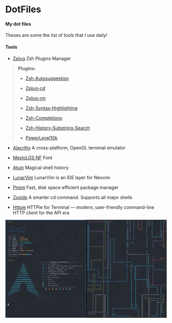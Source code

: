 # DotFiles

#### My dot files

Theses are some the list of tools that I use daily! 

#### Tools

- [Zplug](https://github.com/zplug/zplug) Zsh Plugins Manager

> **Plugins**:
> 
> - [Zsh-Autosuggestion](https://github.com/zsh-users/zsh-autosuggestions)
> 
> - [Zplug-cd](https://github.com/b4b4r07/zplug-cd)
> 
> - [Zplug-rm](https://github.com/b4b4r07/zplug-rm)
> 
> - [Zsh-Syntax-Highlighting](https://github.com/zsh-users/zsh-syntax-highlighting)
> 
> - [Zsh-Completions](https://github.com/zsh-users/zsh-completions)
> 
> - [Zsh-History-Substring-Search](https://github.com/zsh-users/zsh-history-substring-search)
> 
> - [PowerLevel10k](https://github.com/romkatv/powerlevel10k) 

- [Alacritty](https://github.com/alacritty/alacritty) A cross-platform, OpenGL terminal emulator

- [MesloLGS NF](https://github.com/romkatv/powerlevel10k#fonts) Font

- [Atuin](https://github.com/ellie/atuin) Magical shell history

- [LunarVim](https://github.com/LunarVim/LunarVim) LunarVim is an IDE layer for Neovim

- [Pnpm](https://pnpm.io/) Fast, disk space efficient package manager

- [Zoxide](https://github.com/ajeetdsouza/zoxide) A smarter cd command. Supports all major shells

- [Httpie](https://github.com/httpie/httpie) HTTPie for Terminal — modern, user-friendly command-line HTTP client for the API era

![Screen Shot](./screenshot.png)
